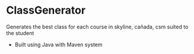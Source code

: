 # ClassGenerator
Generates the best class for each course in skyline, cañada, csm suited to the student

- Built using Java with Maven system
